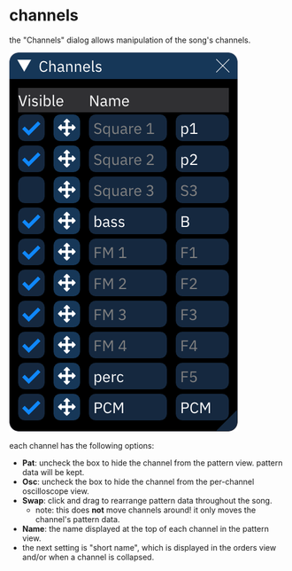 # channels

the "Channels" dialog allows manipulation of the song's channels.

![channels dialog](channels.png)

each channel has the following options:
- **Pat**: uncheck the box to hide the channel from the pattern view. pattern data will be kept.
- **Osc**: uncheck the box to hide the channel from the per-channel oscilloscope view.
- **Swap**: click and drag to rearrange pattern data throughout the song.
  - note: this does **not** move channels around! it only moves the channel's pattern data.
- **Name**: the name displayed at the top of each channel in the pattern view.
- the next setting is "short name", which is displayed in the orders view and/or when a channel is collapsed.
